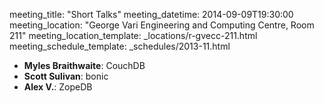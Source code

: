 meeting_title: "Short Talks"
meeting_datetime: 2014-09-09T19:30:00
meeting_location: "George Vari Engineering and Computing Centre, Room 211"
meeting_location_template: _locations/r-gvecc-211.html
meeting_schedule_template: _schedules/2013-11.html

* **Myles Braithwaite**: CouchDB
* **Scott Sulivan**: bonic
* **Alex V.**: ZopeDB

